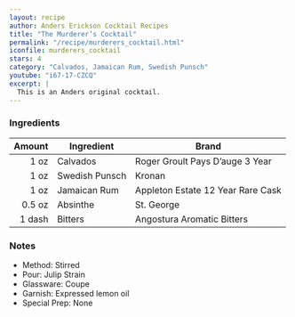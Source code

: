 ```yaml
---
layout: recipe
author: Anders Erickson Cocktail Recipes
title: "The Murderer’s Cocktail"
permalink: "/recipe/murderers_cocktail.html"
iconfile: murderers_cocktail
stars: 4
category: "Calvados, Jamaican Rum, Swedish Punsch"
youtube: "i67-17-CZCQ"
excerpt: |
  This is an Anders original cocktail.
---
```


### Ingredients

| Amount | Ingredient     | Brand                             |
| -----: | -------------- | --------------------------------- |
|   1 oz | Calvados       | Roger Groult Pays D’auge 3 Year   |
|   1 oz | Swedish Punsch | Kronan                            |
|   1 oz | Jamaican Rum   | Appleton Estate 12 Year Rare Cask |
| 0.5 oz | Absinthe       | St. George                        |
| 1 dash | Bitters        | Angostura Aromatic Bitters        |

### Notes

- Method: Stirred
- Pour: Julip Strain
- Glassware: Coupe
- Garnish: Expressed lemon oil
- Special Prep: None
